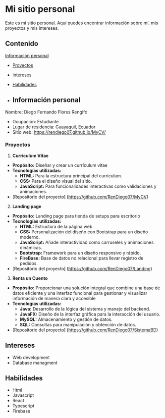 # Mi sitio personal


Este es mi sitio personal. Aquí puedes encontrar información sobre mí, mis
proyectos y mis intereses.


## Contenido

[Información personal](#información-personal)
* [Proyectos](#proyectos)
* [Intereses](#intereses)
* [Habilidades](#habilidades)

* ## Información personal

Nombre: Diego Fernando Flores Rengifo
* Ocupación: Estudiante
* Lugar de residencia: Guayaquil, Ecuador
* Sitio web: https://rendiego07.github.io/MyCV/


### Proyectos
1. **Currículum Vitae**
 - **Propósito:** Diseñar y crear un currículum vitae 
 - **Tecnologías utilizadas:**  
     - **HTML:** Para la estructura principal del currículum.  
     - **CSS:** Para el diseño visual del sitio.  
     - **JavaScript:** Para funcionalidades interactivas como validaciones y animaciones.  
 - [Repositorio del proyecto] (https://github.com/RenDiego07/MyCV)
2. **Landing page**
 - **Propósito:** Landing page para tienda de setups para escritorio
 - **Tecnologías utilizadas:**  
     - **HTML:** Estructura de la página web.  
     - **CSS:** Personalización del diseño con Bootstrap para un diseño moderno.  
     - **JavaScript:** Añade interactividad como carruseles y animaciones dinámicas.  
     - **Bootstrap:** Framework para un diseño responsivo y rápido.
     - **FireBase:** Base de datos no relacional para llevar registro de pedidos.  
 - [Repositorio del proyecto] (https://github.com/RenDiego07/Landing)
3. **Renta un Cuento**
 - **Propósito:** Proporcionar una solución integral que combine una base de datos eficiente y una interfaz funcional para gestionar y visualizar información de manera clara y accesible
 - **Tecnologías utilizadas:**  
     - **Java:** Desarrollo de la lógica del sistema y manejo del backend.  
     - **JavaFX:** Diseño de la interfaz gráfica para la interacción del usuario.  
     - **MySQL:** Almacenamiento y gestión de datos.  
     - **SQL:** Consultas para manipulación y obtención de datos.  
 - [Repositorio del proyecto] (https://github.com/RenDiego07/SistemaBD)

## Intereses
* Web development
* Database managment

## Habilidades 
* Html
* Javascript
* React
* Typescript
* Firebase


  
